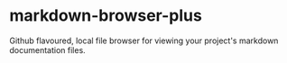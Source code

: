 # markdown-browser-plus
Github flavoured, local file browser for viewing your project's markdown documentation files.
